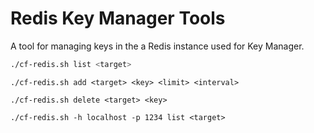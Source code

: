 # Redis Key Manager Tools

A tool for managing keys in the a Redis instance used for Key Manager.

```sh
./cf-redis.sh list <target>
```
```
./cf-redis.sh add <target> <key> <limit> <interval>
```
```
./cf-redis.sh delete <target> <key>
```
```
./cf-redis.sh -h localhost -p 1234 list <target>
```

